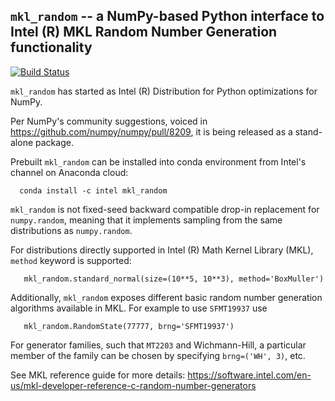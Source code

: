 ## ``mkl_random`` -- a NumPy-based Python interface to Intel (R) MKL Random Number Generation functionality
[![Build Status](https://travis-ci.com/IntelPython/mkl_random.svg?branch=master)](https://travis-ci.com/IntelPython/mkl_random)

`mkl_random` has started as Intel (R) Distribution for Python optimizations for NumPy.

Per NumPy's community suggestions, voiced in https://github.com/numpy/numpy/pull/8209, it is being released as a 
stand-alone package.

Prebuilt `mkl_random` can be installed into conda environment from Intel's channel on Anaconda cloud:

```
  conda install -c intel mkl_random
```

`mkl_random` is not fixed-seed backward compatible drop-in replacement for `numpy.random`, meaning that it implements sampling from the same distributions as `numpy.random`.

For distributions directly supported in Intel (R) Math Kernel Library (MKL), `method` keyword is supported:

```
   mkl_random.standard_normal(size=(10**5, 10**3), method='BoxMuller')
```

Additionally, `mkl_random` exposes different basic random number generation algorithms available in MKL. For example to use `SFMT19937` use 

```
   mkl_random.RandomState(77777, brng='SFMT19937')
```

For generator families, such that `MT2203` and Wichmann-Hill, a particular member of the family can be chosen by specifying ``brng=('WH', 3)``, etc.

See MKL reference guide for more details: 
   https://software.intel.com/en-us/mkl-developer-reference-c-random-number-generators